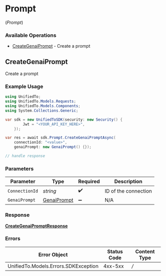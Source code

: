 # Prompt
(*Prompt*)

### Available Operations

* [CreateGenaiPrompt](#creategenaiprompt) - Create a prompt

## CreateGenaiPrompt

Create a prompt

### Example Usage

```csharp
using UnifiedTo;
using UnifiedTo.Models.Requests;
using UnifiedTo.Models.Components;
using System.Collections.Generic;

var sdk = new UnifiedToSDK(security: new Security() {
        Jwt = "<YOUR_API_KEY_HERE>",
    });

var res = await sdk.Prompt.CreateGenaiPromptAsync(
    connectionId: "<value>",
    genaiPrompt: new GenaiPrompt() {});

// handle response
```



### Parameters

| Parameter                                             | Type                                                  | Required                                              | Description                                           |
| ----------------------------------------------------- | ----------------------------------------------------- | ----------------------------------------------------- | ----------------------------------------------------- |
| `ConnectionId`                                        | *string*                                              | :heavy_check_mark:                                    | ID of the connection                                  |
| `GenaiPrompt`                                         | [GenaiPrompt](../../Models/Components/GenaiPrompt.md) | :heavy_minus_sign:                                    | N/A                                                   |


### Response

**[CreateGenaiPromptResponse](../../Models/Requests/CreateGenaiPromptResponse.md)**
### Errors

| Error Object                         | Status Code                          | Content Type                         |
| ------------------------------------ | ------------------------------------ | ------------------------------------ |
| UnifiedTo.Models.Errors.SDKException | 4xx-5xx                              | */*                                  |
